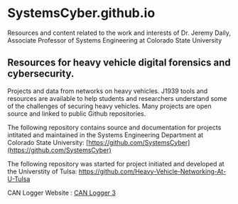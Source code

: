 # SystemsCyber.github.io
Resources and content related to the work and interests of Dr. Jeremy Daily, Associate Professor of Systems Engineering at Colorado State University


## Resources for heavy vehicle digital forensics and cybersecurity.

Projects and data from networks on heavy vehicles. J1939 tools and resources are available to help students and researchers understand some of the challenges of securing heavy vehicles. Many projects are open source and linked to public Github repositories.

The following repository contains source and documentation for projects intitated and maintained in the Systems Engineering Department at Colorado State University: [https://github.com/SystemsCyber](https://github.com/SystemsCyber)

The following repository was started for project initiated and developed at the Universtity of Tulsa: https://github.com/Heavy-Vehicle-Networking-At-U-Tulsa

CAN Logger Website :
[CAN Logger 3](https://systemscyber.github.io/CAN-Logger-3)
